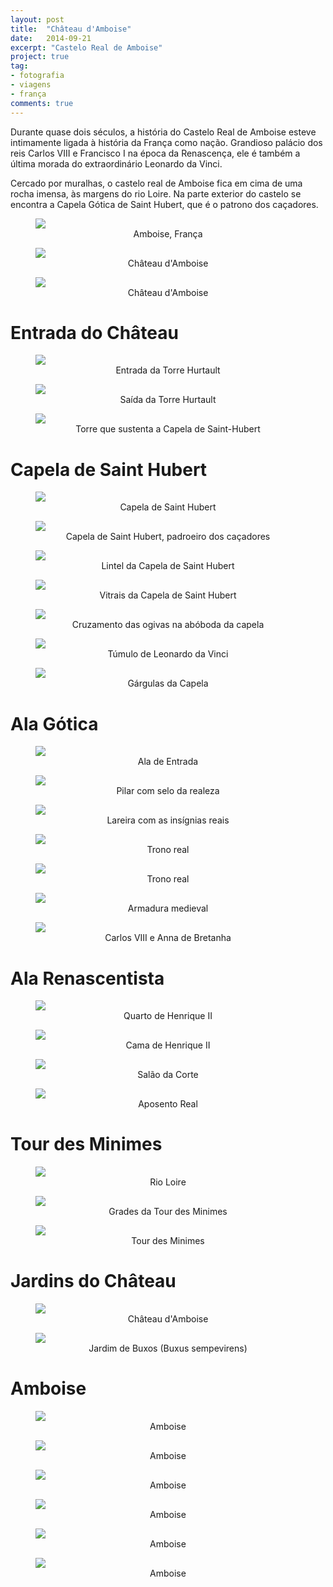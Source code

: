 ```yaml
---
layout: post
title:  "Château d'Amboise"
date:   2014-09-21
excerpt: "Castelo Real de Amboise"
project: true
tag:
- fotografia
- viagens
- frança
comments: true
---
```

Durante quase dois séculos, a história do Castelo Real de Amboise esteve intimamente ligada à história da França como nação. Grandioso palácio dos reis Carlos VIII e Francisco I na época da Renascença, ele é também a última morada do extraordinário Leonardo da Vinci.

Cercado por muralhas, o castelo real de Amboise fica em cima de uma rocha imensa, às margens do rio Loire. Na parte exterior do castelo se encontra a Capela Gótica de Saint Hubert, que é o patrono dos caçadores.

<figure>
	<img src="https://i.imgur.com/7IaVgdQ.png">
	<figcaption><center>Amboise, França</center></figcaption>
</figure>

<figure>
	<img src="https://i.imgur.com/cPMYWpR.jpg">
	<figcaption><center>Château d'Amboise</center></figcaption>
</figure>

<figure>
	<img src="https://i.imgur.com/ylb89Aj.jpg">
	<figcaption><center>Château d'Amboise</center></figcaption>
</figure>

# Entrada do Château

<figure>
	<img src="https://i.imgur.com/JA6t3jz.jpg">
	<figcaption><center>Entrada da Torre Hurtault</center></figcaption>
</figure>

<figure>
	<img src="https://i.imgur.com/tN36gF9.jpg">
	<figcaption><center>Saída da Torre Hurtault</center></figcaption>
</figure>

<figure>
	<img src="https://i.imgur.com/APcbY3e.jpg">
	<figcaption><center>Torre que sustenta a Capela de Saint-Hubert</center></figcaption>
</figure>

# Capela de Saint Hubert

<figure>
	<img src="https://i.imgur.com/gKr1LRw.jpg">
	<figcaption><center>Capela de Saint Hubert</center></figcaption>
</figure>

<figure>
	<img src="https://i.imgur.com/JidpjzK.jpg">
	<figcaption><center>Capela de Saint Hubert, padroeiro dos caçadores</center></figcaption>
</figure>

<figure>
	<img src="https://i.imgur.com/TpAeRXE.jpg">
	<figcaption><center>Lintel da Capela de Saint Hubert</center></figcaption>
</figure>

<figure>
	<img src="https://i.imgur.com/f4C4Tsb.jpg">
	<figcaption><center>Vitrais da Capela de Saint Hubert</center></figcaption>
</figure>

<figure>
	<img src="https://i.imgur.com/UT9y8Z4.jpg">
	<figcaption><center>Cruzamento das ogivas na abóboda da capela</center></figcaption>
</figure>

<figure>
	<img src="https://i.imgur.com/4jeFMBi.jpg">
	<figcaption><center>Túmulo de Leonardo da Vinci</center></figcaption>
</figure>

<figure>
	<img src="https://i.imgur.com/B2FAUXE.jpg">
	<figcaption><center>Gárgulas da Capela</center></figcaption>
</figure>

# Ala Gótica

<figure>
	<img src="https://i.imgur.com/GCAgmEv.jpg">
	<figcaption><center>Ala de Entrada</center></figcaption>
</figure>

<figure>
	<img src="https://i.imgur.com/Zw72tAu.jpg">
	<figcaption><center>Pilar com selo da realeza</center></figcaption>
</figure>

<figure>
	<img src="https://i.imgur.com/spPBw6x.jpg">
	<figcaption><center>Lareira com as insígnias reais</center></figcaption>
</figure>

<figure>
	<img src="https://i.imgur.com/eTjyvGd.jpg">
	<figcaption><center>Trono real</center></figcaption>
</figure>

<figure>
	<img src="https://i.imgur.com/Ovwtzfu.jpg">
	<figcaption><center>Trono real</center></figcaption>
</figure>

<figure>
	<img src="https://i.imgur.com/gSzyJN1.jpg">
	<figcaption><center>Armadura medieval</center></figcaption>
</figure>

<figure>
	<img src="https://i.imgur.com/BL4TvX2.jpg">
	<figcaption><center>Carlos VIII e Anna de Bretanha</center></figcaption>
</figure>

# Ala Renascentista

<figure>
	<img src="https://i.imgur.com/ZSXcnuL.jpg">
	<figcaption><center>Quarto de Henrique II</center></figcaption>
</figure>

<figure>
	<img src="https://i.imgur.com/2fQFj6L.jpg">
	<figcaption><center>Cama de Henrique II</center></figcaption>
</figure>

<figure>
	<img src="https://i.imgur.com/WiEREUr.jpg">
	<figcaption><center>Salão da Corte</center></figcaption>
</figure>

<figure>
	<img src="https://i.imgur.com/yTrcAcI.jpg">
	<figcaption><center>Aposento Real</center></figcaption>
</figure>

# Tour des Minimes

<figure>
	<img src="https://i.imgur.com/YZ4ke0E.jpg">
	<figcaption><center>Rio Loire</center></figcaption>
</figure>

<figure>
	<img src="https://i.imgur.com/w162F3s.jpg">
	<figcaption><center>Grades da Tour des Minimes</center></figcaption>
</figure>

<figure>
	<img src="https://i.imgur.com/3kZRMCy.jpg">
	<figcaption><center>Tour des Minimes</center></figcaption>
</figure>

# Jardins do Château

<figure>
	<img src="https://i.imgur.com/21YoEE5.jpg">
	<figcaption><center>Château d'Amboise</center></figcaption>
</figure>

<figure>
	<img src="https://i.imgur.com/L4TxOrc.jpg">
	<figcaption><center>Jardim de Buxos (Buxus sempevirens)</center></figcaption>
</figure>

# Amboise

<figure>
	<img src="https://i.imgur.com/melTjMR.jpg">
	<figcaption><center>Amboise</center></figcaption>
</figure>

<figure>
	<img src="https://i.imgur.com/4lKI4hD.jpg">
	<figcaption><center>Amboise</center></figcaption>
</figure>

<figure>
	<img src="https://i.imgur.com/PjygDEE.jpg">
	<figcaption><center>Amboise</center></figcaption>
</figure>

<figure>
	<img src="https://i.imgur.com/wZsR49m.jpg">
	<figcaption><center>Amboise</center></figcaption>
</figure>

<figure>
	<img src="https://i.imgur.com/wWGd4oR.jpg">
	<figcaption><center>Amboise</center></figcaption>
</figure>

<figure>
	<img src="https://i.imgur.com/ovRMDnX.jpg">
	<figcaption><center>Amboise</center></figcaption>
</figure>
